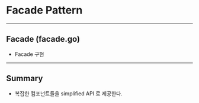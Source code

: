 # Facade Pattern
---
## Facade (facade.go)
* Facade 구현
---
## Summary
* 복잡한 컴포넌트들을 simplified API 로 제공한다.